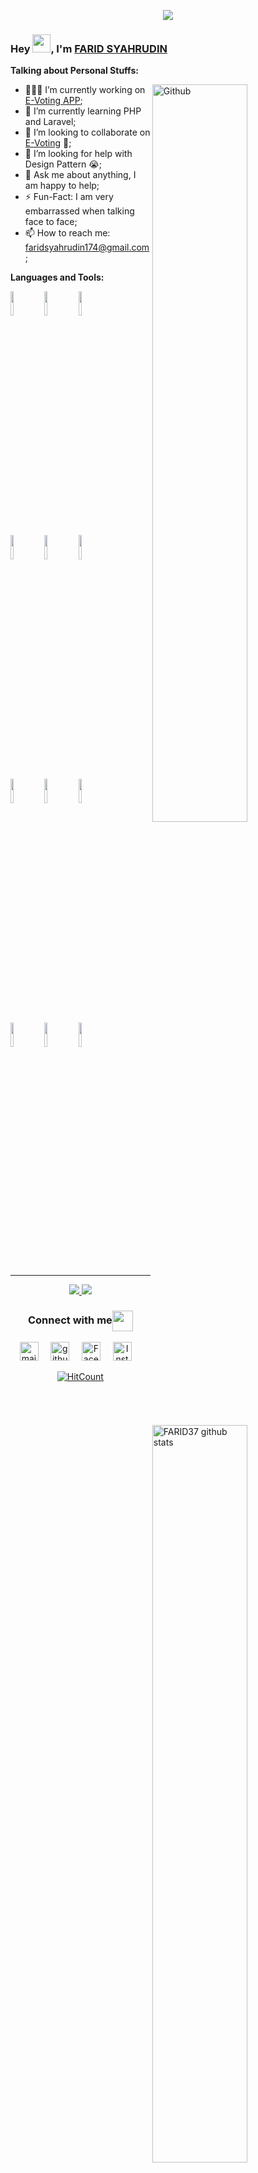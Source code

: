 <p align="center"> 
 <img align="center" src="https://github.com/rajput2107/rajput2107/blob/master/Assets/Developer.gif"/>
</p>

### Hey <img src="https://github.com/rajput2107/rajput2107/blob/master/Assets/Hi.gif" width="29px">, I'm [FARID SYAHRUDIN]()

<!-- Talking about you -->
**Talking about Personal Stuffs:**

<!-- Any image aligned to the right. Beware the width -->
<img width="55%" align="right" alt="Github" src="https://raw.githubusercontent.com/onimur/.github/master/.resources/git-header.svg" />

- 👨🏽‍💻 I’m currently working on [E-Voting APP](https://github.com/FARID37/E-Voting);
- 🌱 I’m currently learning PHP and Laravel; 
- 👯 I’m looking to collaborate on [E-Voting](https://github.com/FARID37/E-Voting) 🤝;
- 🤔 I’m looking for help with Design Pattern 😭;
- 💬 Ask me about anything, I am happy to help;
- ⚡️ Fun-Fact: I am very embarrassed when talking face to face;
- 📫 How to reach me: faridsyahrudin174@gmail.com;

**Languages and Tools:** 

<!-- Your github readme stats
You can use this api: https://github.com/anuraghazra/github-readme-stats
-->
<p>
  <a href="https://github.com/FARID37">
    <img align="right" width="55%" alt="FARID37 github stats" src="https://github-readme-stats.vercel.app/api?username=FARID37&show_icons=true&hide_border=true" />
  </a>
 
  <!-- Your languages and tools. Be careful with the alignment. 
  You can use this sites to get logos: https://www.vectorlogo.zone or https://simpleicons.org/
  -->
  <code><img width="10%" src="https://www.vectorlogo.zone/logos/w3_html5/w3_html5-ar21.svg"></code>
  <code><img width="10%" src="https://www.vectorlogo.zone/logos/getbootstrap/getbootstrap-ar21.svg"></code>
  <code><img width="10%" src="https://www.vectorlogo.zone/logos/javascript/javascript-ar21.svg"></code>
  <br />
  <code><img width="10%" src="https://www.vectorlogo.zone/logos/php/php-ar21.svg"></code>
  <code><img width="10%" src="https://www.vectorlogo.zone/logos/laravel/laravel-ar21.svg"></code>
  <code><img width="10%" src="https://www.vectorlogo.zone/logos/nodejs/nodejs-ar21.svg"></code>
  <br />
  <code><img width="10%" src="https://www.vectorlogo.zone/logos/mysql/mysql-ar21.svg"></code>
  <code><img width="10%" src="https://www.vectorlogo.zone/logos/firebase/firebase-ar21.svg"></code>
  <code><img width="10%" src="https://www.vectorlogo.zone/logos/npmjs/npmjs-ar21.svg"></code>
  <br />
  <code><img width="10%" src="https://www.vectorlogo.zone/logos/git-scm/git-scm-ar21.svg"></code>
  <code><img width="10%" src="https://www.vectorlogo.zone/logos/visualstudio_code/visualstudio_code-ar21.svg"></code>
  <code><img width="10%" src="https://www.vectorlogo.zone/logos/gnu_bash/gnu_bash-ar21.svg"></code>
</p>

---

<!-- Its main projects -->
<p align="center">
  <a href="https://github.com/FARID37/E-Voting">
    <img src="https://github-readme-stats.vercel.app/api/pin/?username=FARID37&repo=E-Voting" />
  </a>
  <img src="https://github-readme-stats.vercel.app/api/top-langs/?username=FARID37&layout=compact" />
</p>

<div align="center">
  <h3 align="center">Connect with me<img align="center" src="https://github.com/rajput2107/rajput2107/blob/master/Assets/Handshake.gif" height="33px" /></h3> 
</div>
<p align="center">
 <a href="mailto:faridsyahrudin174@gmail.com"><img src="https://www.vectorlogo.zone/logos/gmail/gmail-icon.svg" width="30px" alt="mail"></a> &nbsp; &nbsp;
   <a href="https://github.com/FARID37" target="_blank"><img src="https://www.vectorlogo.zone/logos/github/github-icon.svg" width="30px" alt="github"></a> &nbsp; &nbsp;
  <a href="https://www.facebook.com/fteam37" target="_blank"><img src="https://www.vectorlogo.zone/logos/facebook/facebook-icon.svg" width="30px" alt="Facebook"></a> &nbsp; &nbsp;
 <a href="https://instagram.com/farid.37_" target="_blank"><img src="https://www.vectorlogo.zone/logos/instagram/instagram-icon.svg" width="30px" alt="Instagram"></a> &nbsp; &nbsp;
</p>
<!-- Your hits or visitors
site: http://hits.dwyl.com or https://visitor-badge.glitch.me
Both apis are in trouble due to the number of requests, if you know any other to register visitors, great
-->
<p align="center">
  <a href="http://hits.dwyl.com/FARID37/FARID37" target="_blank">
    <img align="center" alt="HitCount" src="http://hits.dwyl.com/FARID37/FARID37.svg" />
  </a>
</p>

<!--
**FARID37/FARID37** is a ✨ _special_ ✨ repository because its `README.md` (this file) appears on your GitHub profile.

Here are some ideas to get you started:

- 🔭 I’m currently working on ...
- 🌱 I’m currently learning ...
- 👯 I’m looking to collaborate on ...
- 🤔 I’m looking for help with ...
- 💬 Ask me about ...
- 📫 How to reach me: ...
- 😄 Pronouns: ...
- ⚡ Fun fact: ...
-->
